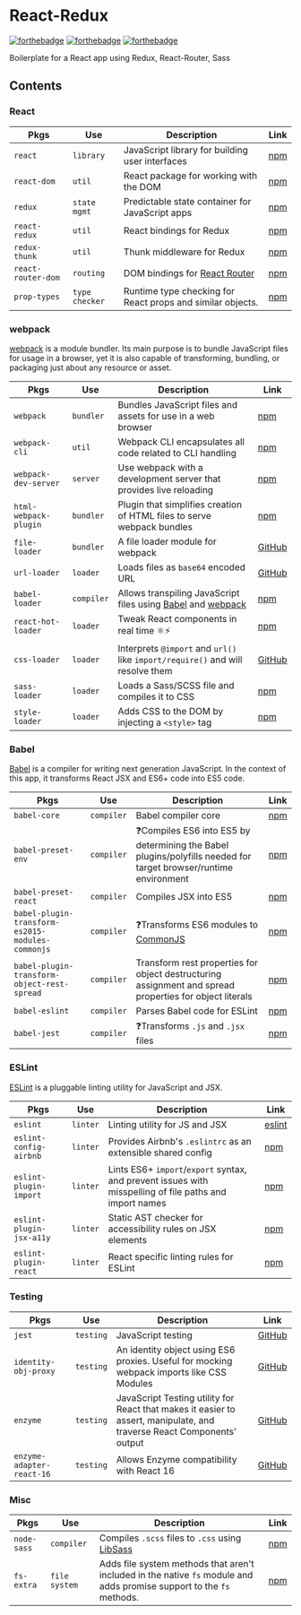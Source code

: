 
# React-Redux
[![forthebadge](https://forthebadge.com/images/badges/built-with-swag.svg)](https://forthebadge.com) [![forthebadge](https://forthebadge.com/images/badges/contains-cat-gifs.svg)](https://forthebadge.com) [![forthebadge](https://forthebadge.com/images/badges/60-percent-of-the-time-works-every-time.svg)](https://forthebadge.com)

Boilerplate for a React app using Redux, React-Router, Sass


## Contents
### React

|Pkgs|Use|Description|Link|
|----|---|-----------|----|
|`react`|`library`|JavaScript library for building user interfaces|[npm](https://www.npmjs.com/package/react)
|`react-dom`|`util`|React package for working with the DOM|[npm](https://www.npmjs.com/package/react-dom)
|`redux`|`state mgmt`|Predictable state container for JavaScript apps|[npm](https://www.npmjs.com/package/redux)
|`react-redux`|`util`|React bindings for Redux|[npm](https://www.npmjs.com/package/react-redux)
|`redux-thunk`|`util`|Thunk middleware for Redux|[npm](https://www.npmjs.com/package/redux-thunk)
|`react-router-dom`|`routing`|DOM bindings for [React Router](https://reacttraining.com/react-router)|[npm](https://www.npmjs.com/package/react-router-dom)
|`prop-types`|`type checker`|Runtime type checking for React props and similar objects.|[npm](https://www.npmjs.com/package/prop-types)

### webpack
[webpack](https://webpack.js.org/) is a module bundler. Its main purpose is to bundle JavaScript files for usage in a browser, yet it is also capable of transforming, bundling, or packaging just about any resource or asset.

|Pkgs|Use|Description|Link|
|----|---|-----------|----|
|`webpack`|`bundler`|Bundles JavaScript files and assets for use in a web browser|[npm](https://www.npmjs.com/package/webpack)
|`webpack-cli`|`util`|Webpack CLI encapsulates all code related to CLI handling|[npm](https://www.npmjs.com/package/webpack-cli)
|`webpack-dev-server`|`server`|Use webpack with a development server that provides live reloading|[npm](https://www.npmjs.com/package/webpack-dev-server)
|`html-webpack-plugin`|`bundler`|Plugin that simplifies creation of HTML files to serve webpack bundles|[npm](https://www.npmjs.com/package/html-webpack-plugin)
|`file-loader`|`bundler`|A file loader module for webpack|[GitHub](https://github.com/webpack-contrib/file-loader)
|`url-loader`|`loader`|Loads files as `base64` encoded URL|[GitHub](https://github.com/webpack-contrib/url-loader)
|`babel-loader`|`compiler`|Allows transpiling JavaScript files using [Babel](https://github.com/babel/babel) and [webpack](https://github.com/webpack/webpack)|[npm](https://www.npmjs.com/package/babel-loader)
|`react-hot-loader`|`loader`|Tweak React components in real time ⚛️⚡️|[npm](https://www.npmjs.com/package/react-hot-loader)
|`css-loader`|`loader`|Interprets `@import` and `url()` like `import/require()` and will resolve them|[GitHub](https://github.com/webpack-contrib/css-loader)
|`sass-loader`|`loader`|Loads a Sass/SCSS file and compiles it to CSS|[npm](https://www.npmjs.com/package/sass-loader)
|`style-loader`|`loader`|Adds CSS to the DOM by injecting a `<style>` tag|[npm](https://www.npmjs.com/package/style-loader)

### Babel
[Babel](https://babeljs.io/) is a compiler for writing next generation JavaScript. In the context of this app, it transforms React JSX and ES6+ code into ES5 code.

|Pkgs|Use|Description|Link|
|----|---|-----------|----|
|`babel-core`|`compiler`|Babel compiler core|[npm](https://www.npmjs.com/package/babel-core)
|`babel-preset-env`|`compiler`|❓Compiles ES6 into ES5 by determining the Babel plugins/polyfills needed for target browser/runtime environment|[npm](https://www.npmjs.com/package/babel-preset-env)
|`babel-preset-react`|`compiler`|Compiles JSX into ES5|[npm](https://www.npmjs.com/package/babel-preset-react)
|`babel-plugin-transform-es2015-modules-commonjs`|`compiler`|❓Transforms ES6 modules to [CommonJS](http://wiki.commonjs.org/wiki/Modules/1.1)|[npm](https://www.npmjs.com/package/babel-plugin-transform-es2015-modules-commonjs)
|`babel-plugin-transform-object-rest-spread`|`compiler`|Transform rest properties for object destructuring assignment and spread properties for object literals|[npm](https://www.npmjs.com/package/babel-plugin-transform-object-rest-spread)
|`babel-eslint`|`compiler`|Parses Babel code for ESLint|[npm](https://www.npmjs.com/package/babel-eslint)
|`babel-jest`|`compiler`|❓Transforms `.js` and `.jsx` files|[npm](https://www.npmjs.com/package/babel-jest)

### ESLint
[ESLint](https://eslint.org/) is a pluggable linting utility for JavaScript and JSX.

|Pkgs|Use|Description|Link|
|----|---|-----------|----|
|`eslint`|`linter`|Linting utility for JS and JSX|[eslint](https://eslint.org/)
|`eslint-config-airbnb`|`linter`|Provides Airbnb's `.eslintrc` as an extensible shared config|[npm](https://www.npmjs.com/package/eslint-config-airbnb)
|`eslint-plugin-import`|`linter`|Lints ES6+ `import`/`export` syntax, and prevent issues with misspelling of file paths and import names|[npm](https://www.npmjs.com/package/eslint-plugin-import)
|`eslint-plugin-jsx-a11y`|`linter`|Static AST checker for accessibility rules on JSX elements|[npm](https://www.npmjs.com/package/eslint-plugin-jsx-a11y)
|`eslint-plugin-react`|`linter`|React specific linting rules for ESLint|[npm](https://www.npmjs.com/package/eslint-plugin-react)

### Testing

|Pkgs|Use|Description|Link|
|----|---|-----------|----|
|`jest`|`testing`|JavaScript testing|[GitHub](https://facebook.github.io/jest/)
|`identity-obj-proxy`|`testing`|An identity object using ES6 proxies. Useful for mocking webpack imports like CSS Modules|[GitHub](https://github.com/keyanzhang/identity-obj-proxy)
|`enzyme`|`testing`|JavaScript Testing utility for React that makes it easier to assert, manipulate, and traverse React Components' output|[GitHub](https://github.com/airbnb/enzyme)
|`enzyme-adapter-react-16`|`testing`|Allows Enzyme compatibility with React 16|[GitHub](https://github.com/airbnb/enzyme/tree/master/packages/enzyme-adapter-react-16)

### Misc

|Pkgs|Use|Description|Link|
|----|---|-----------|----|
|`node-sass`|`compiler`|Compiles `.scss` files to `.css` using [LibSass](https://github.com/sass/libsass)|[npm](https://www.npmjs.com/package/node-sass)
|`fs-extra`|`file system`|Adds file system methods that aren't included in the native `fs` module and adds promise support to the `fs` methods.|[npm](https://www.npmjs.com/package/fs-extra)


